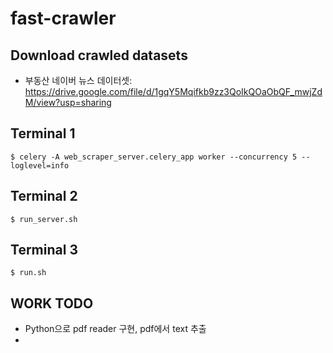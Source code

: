 # fast-crawler

## Download crawled datasets
- 부동산 네이버 뉴스 데이터셋: https://drive.google.com/file/d/1gqY5Mqifkb9zz3QoIkQOaObQF_mwjZdM/view?usp=sharing

## Terminal 1
```
$ celery -A web_scraper_server.celery_app worker --concurrency 5 --loglevel=info
```
## Terminal 2 
```
$ run_server.sh
```
## Terminal 3
```
$ run.sh
```
## WORK TODO
- Python으로 pdf reader 구현, pdf에서 text 추출
- 
